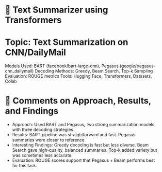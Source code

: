 # 🧠 Text Summarizer using Transformers

# Topic: Text Summarization on CNN/DailyMail
Models Used: BART (facebook/bart-large-cnn), Pegasus (google/pegasus-cnn_dailymail)
Decoding Methods: Greedy, Beam Search, Top-k Sampling
Evaluation: ROUGE metrics
Tools: Hugging Face, Transformers, Datasets, Colab

# 📝 Comments on Approach, Results, and Findings
- Approach: Used BART and Pegasus, two strong summarization models, with three decoding strategies.
- Results: BART pipeline was straightforward and fast. Pegasus summaries were closer to reference.
- Interesting Findings:
Greedy decoding is fast but less diverse.
Beam Search gave high-quality, balanced summaries.
Top-k added variety but was sometimes less accurate.
- Evaluation: ROUGE scores support that Pegasus + Beam performs best for this task.
